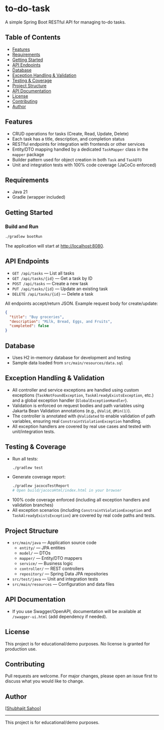 # to-do-task

A simple Spring Boot RESTful API for managing to-do tasks.

## Table of Contents
- [Features](#features)
- [Requirements](#requirements)
- [Getting Started](#getting-started)
- [API Endpoints](#api-endpoints)
- [Database](#database)
- [Exception Handling & Validation](#exception-handling--validation)
- [Testing & Coverage](#testing--coverage)
- [Project Structure](#project-structure)
- [API Documentation](#api-documentation)
- [License](#license)
- [Contributing](#contributing)
- [Author](#author)

## Features
- CRUD operations for tasks (Create, Read, Update, Delete)
- Each task has a title, description, and completion status
- RESTful endpoints for integration with frontends or other services
- Entity/DTO mapping handled by a dedicated `TaskMapper` class in the `mapper` package
- Builder pattern used for object creation in both `Task` and `TaskDTO`
- Unit and integration tests with 100% code coverage (JaCoCo enforced)

## Requirements
- Java 21
- Gradle (wrapper included)

## Getting Started

### Build and Run
```sh
./gradlew bootRun
```
The application will start at [http://localhost:8080](http://localhost:8080).

## API Endpoints
- `GET /api/tasks` — List all tasks
- `GET /api/tasks/{id}` — Get a task by ID
- `POST /api/tasks` — Create a new task
- `PUT /api/tasks/{id}` — Update an existing task
- `DELETE /api/tasks/{id}` — Delete a task

All endpoints accept/return JSON. Example request body for create/update:
```json
{
  "title": "Buy groceries",
  "description": "Milk, Bread, Eggs, and Fruits",
  "completed": false
}
```

## Database
- Uses H2 in-memory database for development and testing
- Sample data loaded from `src/main/resources/data.sql`

## Exception Handling & Validation
- All controller and service exceptions are handled using custom exceptions (`TaskNotFoundException`, `TaskAlreadyExistsException`, etc.) and a global exception handler (`GlobalExceptionHandler`).
- Validation is enforced on request bodies and path variables using Jakarta Bean Validation annotations (e.g., `@Valid`, `@Min(1)`).
- The controller is annotated with `@Validated` to enable validation of path variables, ensuring real `ConstraintViolationException` handling.
- All exception handlers are covered by real use cases and tested with unit/integration tests.

## Testing & Coverage
- Run all tests:
  ```sh
  ./gradlew test
  ```
- Generate coverage report:
  ```sh
  ./gradlew jacocoTestReport
  # Open build/jacocoHtml/index.html in your browser
  ```
- 100% code coverage enforced (including all exception handlers and validation branches)
- All exception scenarios (including `ConstraintViolationException` and `TaskAlreadyExistsException`) are covered by real code paths and tests.

## Project Structure
- `src/main/java` — Application source code
  - `entity/` — JPA entities
  - `model/` — DTOs
  - `mapper/` — Entity/DTO mappers
  - `service/` — Business logic
  - `controller/` — REST controllers
  - `repository/` — Spring Data JPA repositories
- `src/test/java` — Unit and integration tests
- `src/main/resources` — Configuration and data files

## API Documentation
- If you use Swagger/OpenAPI, documentation will be available at `/swagger-ui.html` (add dependency if needed).

## License
This project is for educational/demo purposes. No license is granted for production use.

## Contributing
Pull requests are welcome. For major changes, please open an issue first to discuss what you would like to change.

## Author
[[Shubhajit Sahoo](https://github.com/shubhajit1992)]

---
This project is for educational/demo purposes.